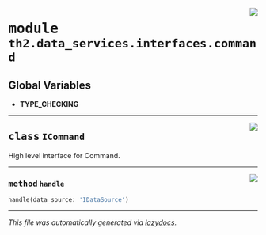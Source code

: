 <!-- markdownlint-disable -->

<a href="../../th2/data_services/interfaces/command.py#L0"><img align="right" style="float:right;" src="https://img.shields.io/badge/-source-cccccc?style=flat-square"></a>

# <kbd>module</kbd> `th2.data_services.interfaces.command`




**Global Variables**
---------------
- **TYPE_CHECKING**


---

<a href="../../th2/data_services/interfaces/command.py#L23"><img align="right" style="float:right;" src="https://img.shields.io/badge/-source-cccccc?style=flat-square"></a>

## <kbd>class</kbd> `ICommand`
High level interface for Command. 




---

<a href="../../th2/data_services/interfaces/command.py#L26"><img align="right" style="float:right;" src="https://img.shields.io/badge/-source-cccccc?style=flat-square"></a>

### <kbd>method</kbd> `handle`

```python
handle(data_source: 'IDataSource')
```








---

_This file was automatically generated via [lazydocs](https://github.com/ml-tooling/lazydocs)._
